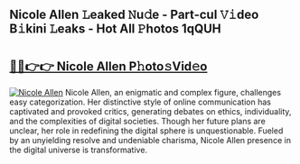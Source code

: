 ## Nicole Allen 𝙻eaked 𝙽u𝚍e - Part-cuI 𝚅𝚒deo B𝚒kini 𝙻eaks - Hot All 𝙿hotos 1qQUH

# <h2><a href="http://ld59djq.urlbe.top/?page=Nicole+Allen">🔗🔗👉👉 Nicole Allen P𝚑oto𝚜Vid𝚎o</a></h2>

[![Nicole Allen](https://i.imgur.com/eBuTRDB.gif)](http://ld59djq.urlbe.top/?page=Nicole+Allen)
Nicole Allen, an enigmatic and complex figure, challenges easy categorization. Her distinctive style of online communication has captivated and provoked critics, generating debates on ethics, individuality, and the complexities of digital societies. Though her future plans are unclear, her role in redefining the digital sphere is unquestionable. Fueled by an unyielding resolve and undeniable charisma, Nicole Allen presence in the digital universe is transformative.

